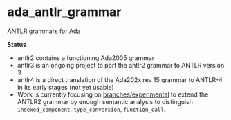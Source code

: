 # ada_antlr_grammar
ANTLR grammars for Ada

**Status**
* antlr2 contains a functioning Ada2005 grammar
* antlr3 is an ongoing project to port the antlr2 grammar to ANTLR version 3
* antlr4 is a direct translation of the Ada202x rev 15 grammar to ANTLR-4 in its early stages (not yet usable)
* Work is currently focusing on [branches/experimental](https://github.com/okellogg/ada_antlr_grammar/tree/branches/experimental) to extend the ANTLR2 grammar by enough semantic analysis to distinguish `indexed_component`, `type_conversion`, `function_call`.
